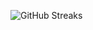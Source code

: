 ![GitHub Streaks](https://github-streaks-mqc9.onrender.com/streak/happilli/image?theme=midnight&cache_bust=1742918170)
